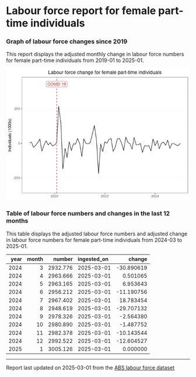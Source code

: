 Labour force report for female part-time individuals
================

### Graph of labour force changes since 2019

This report displays the adjusted monthly change in labour force numbers
for female part-time individuals from 2019-01 to 2025-01.

![](female_part-time_report_files/figure-gfm/unnamed-chunk-2-1.png)<!-- -->

### Table of labour force numbers and changes in the last 12 months

This table displays the adjusted labour force numbers and adjusted
change in labour force numbers for female part-time individuals from
2024-03 to 2025-01.

| year | month |   number | ingested_on |     change |
|-----:|------:|---------:|:------------|-----------:|
| 2024 |     3 | 2932.776 | 2025-03-01  | -30.890619 |
| 2024 |     4 | 2963.666 | 2025-03-01  |   0.501065 |
| 2024 |     5 | 2963.165 | 2025-03-01  |   6.953643 |
| 2024 |     6 | 2956.212 | 2025-03-01  | -11.190756 |
| 2024 |     7 | 2967.402 | 2025-03-01  |  18.783454 |
| 2024 |     8 | 2948.619 | 2025-03-01  | -29.707132 |
| 2024 |     9 | 2978.326 | 2025-03-01  |  -2.564380 |
| 2024 |    10 | 2980.890 | 2025-03-01  |  -1.487752 |
| 2024 |    11 | 2982.378 | 2025-03-01  | -10.143544 |
| 2024 |    12 | 2992.522 | 2025-03-01  | -12.604527 |
| 2025 |     1 | 3005.126 | 2025-03-01  |   0.000000 |

------------------------------------------------------------------------

Report last updated on 2025-03-01 from the [ABS labour force
dataset](https://www.abs.gov.au/statistics/labour/employment-and-unemployment/labour-force-australia/latest-release)
